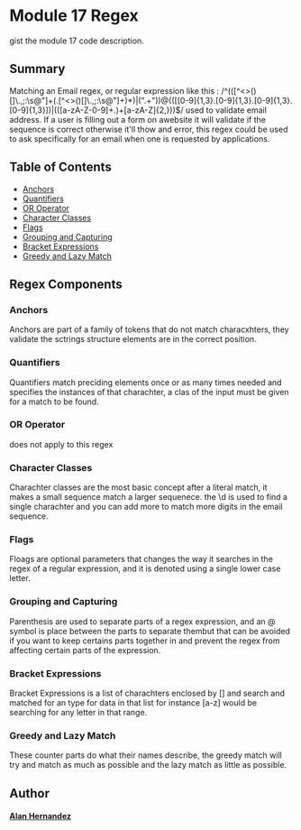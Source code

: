 # Module 17 Regex

gist the module 17 code description.

## Summary

 Matching an Email regex, or regular expression like this :  /^(([^<>()[\]\\.,;:\s@\"]+(\.[^<>()[\]\\.,;:\s@\"]+)*)|(\".+\"))@((\[[0-9]{1,3}\.[0-9]{1,3}\.[0-9]{1,3}\.[0-9]{1,3}\])|(([a-zA-Z\-0-9]+\.)+[a-zA-Z]{2,}))$/
used to validate email address. If a user is filling out a form on awebsite it will validate if the sequence is correct otherwise it'll thow and error,
this regex could be used to ask specifically for an email when one is requested by applications.

## Table of Contents

- [Anchors](#anchors)
- [Quantifiers](#quantifiers)
- [OR Operator](#or-operator)
- [Character Classes](#character-classes)
- [Flags](#flags)
- [Grouping and Capturing](#grouping-and-capturing)
- [Bracket Expressions](#bracket-expressions)
- [Greedy and Lazy Match](#greedy-and-lazy-match)


## Regex Components

### Anchors

Anchors are part of a family of tokens that do not match characxhters, they validate the sctrings structure elements are in the correct position.


### Quantifiers

Quantifiers match preciding elements once or as many times needed and specifies the instances of that charachter, a clas of the input must be given for a match to be found. 

### OR Operator
does not apply to this regex 

### Character Classes
Charachter classes are the most basic concept after a literal match, it makes a small sequence match a larger sequenece. the \d is used to find a single charachter and you can add more to match more digits in the email sequence.

### Flags
Floags are optional parameters that changes the way it searches in the regex of a regular expression, and it is denoted using a single lower case letter.


### Grouping and Capturing
Parenthesis are used to separate parts of a regex expression, and an @ symbol is place between the parts to separate thembut that can be avoided if you want to keep certains parts together in and prevent the regex from affecting certain parts of the expression.

### Bracket Expressions
Bracket Expressions is  a list of charachters enclosed by [] and search and matched for an type for data in that list for instance [a-z] would be searching for any letter in that range.


### Greedy and Lazy Match

These counter parts do what their names describe, the greedy match will try and match as much as possible and the lazy match as little as possible. 

## Author
 #### <a href="https://www.github.com/alanhernandezvillanueva">Alan Hernandez</a>
